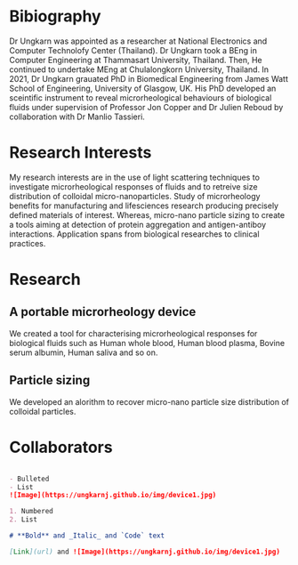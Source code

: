 # Bibiography

Dr Ungkarn was appointed as a researcher at National Electronics and Computer Technolofy Center (Thailand). Dr Ungkarn took a BEng in Computer Engineering at Thammasart University, Thailand. Then, He continued to undertake MEng at Chulalongkorn University, Thailand. In 2021, Dr Ungkarn grauated PhD in Biomedical Engineering from James Watt School of Engineering, University of Glasgow, UK. His PhD developed an sceintific instrument to reveal microrheological behaviours of biological fluids under supervision of Professor Jon Copper and Dr Julien Reboud by collaboration with Dr Manlio Tassieri.


# Research Interests
My research interests are in the use of light scattering techniques to investigate microrheological responses of fluids and to retreive size distribution of colloidal micro-nanoparticles. Study of microrheology benefits for manufacturing and lifesciences research producing precisely defined materials of interest. Whereas, micro-nano particle sizing to create a tools aiming at detection of protein aggregation and antigen-antiboy interactions. Application spans from biological researches to clinical practices.


# Research
## A portable microrheology device
We created a tool for characterising microrheological responses for biological fluids such as Human whole blood, Human blood plasma, Bovine serum albumin, Human saliva and so on.


## Particle sizing
We developed an alorithm to recover micro-nano particle size distribution of colloidal particles.



# Collaborators


```markdown

- Bulleted
- List
![Image](https://ungkarnj.github.io/img/device1.jpg)

1. Numbered
2. List

# **Bold** and _Italic_ and `Code` text

[Link](url) and ![Image](https://ungkarnj.github.io/img/device1.jpg)
```




